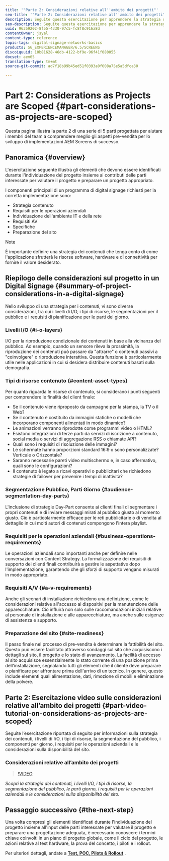 ```yaml
---
title: '"Parte 2: Considerazioni relative all''ambito dei progetti"'
seo-title: '"Parte 2: Considerazioni relative all''ambito dei progetti"'
description: Seguite questa esercitazione per apprendere la strategia dei contenuti, i livelli I/O, i tipi di risorse, la segmentazione del pubblico, le parti giorno, i requisiti per le operazioni aziendali e le considerazioni sulla disponibilità del sito.
seo-description: Seguite questa esercitazione per apprendere la strategia dei contenuti, i livelli I/O, i tipi di risorse, la segmentazione del pubblico, le parti giorno, i requisiti per le operazioni aziendali e le considerazioni sulla disponibilità del sito.
uuid: 96359202-8f55-4330-97c5-fc8f8c916a8d
contentOwner: jsyal
content-type: reference
topic-tags: digital-signage-networks-basics
products: SG_EXPERIENCEMANAGER/6.5/SCREENS
discoiquuid: 10b81628-46db-4122-bf9e-96f41f080055
docset: aem65
translation-type: tm+mt
source-git-commit: ad7f18b99b45ed51f0393a0f608a75e5a5dfca30

---
```



# Part 2: Considerations as Projects are Scoped {#part-considerations-as-projects-are-scoped}

Questa pagina illustra la parte 2 di una serie di 5 parti progettata per aiutare i membri del team a comprendere meglio gli aspetti pre-vendita per lo sviluppo di implementazioni AEM Screens di successo.

## Panoramica {#overview}

L'esercitazione seguente illustra gli elementi che devono essere identificati durante l'individuazione del progetto insieme ai contributi delle parti interessate per valutare il progetto e preparare un progetto appropriato.

I componenti principali di un programma di digital signage richiesti per la corretta implementazione sono:

* Strategia contenuto
* Requisiti per le operazioni aziendali
* Individuazione dell'ambiente IT e della rete
* Requisiti AV
* Specifiche
* Preparazione del sito

>[!NOTE]
>
>È importante definire una strategia dei contenuti che tenga conto di come l'applicazione sfrutterà le risorse software, hardware e di connettività per fornire il valore desiderato.

## Riepilogo delle considerazioni sul progetto in un Digital Signage {#summary-of-project-considerations-in-a-digital-signage}

Nello sviluppo di una strategia per i contenuti, vi sono diverse considerazioni, tra cui i livelli di I/O, i tipi di risorse, le segmentazioni per il pubblico e i requisiti di pianificazione per le parti del giorno.

### Livelli I/O {#i-o-layers}

I/O per la riproduzione condizionale dei contenuti in base alla vicinanza del pubblico. Ad esempio, quando un sensore rileva la prossimità, la riproduzione dei contenuti può passare da "attrarre" o contenuti passivi a "coinvolgere" o riproduzione interattiva. Questa funzione è particolarmente utile nelle applicazioni in cui si desidera distribuire contenuti basati sulla demografia.

### Tipi di risorse contenuto {#content-asset-types}

Per quanto riguarda le risorse di contenuto, si considerano i punti seguenti per comprendere le finalità del client finale:

* Se il contenuto viene riproposto da campagne per la stampa, la TV o il Web?
* Se il contenuto è costituito da immagini statiche o modelli che incorporano componenti alimentati in modo dinamico?
* Le animazioni verranno riprodotte come programmi video o HTML?
* Esistono integrazioni di terze parti da servizi di iscrizione a contenuto, social media o servizi di aggregazione RSS o chiamate API?
* Quali sono i requisiti di risoluzione delle immagini?
* Le schermate hanno proporzioni standard 16:9 o sono personalizzate? Verticale o Orizzontale?
* Saranno necessarie pareti video multischermo e, in caso affermativo, quali sono le configurazioni?
* Il contenuto è legato a ricavi operativi o pubblicitari che richiedono strategie di failover per prevenire i tempi di inattività?

### Segmentazione Pubblico, Parti Giorno {#audience-segmentation-day-parts}

L'inclusione di strategie Day-Part consente ai clienti finali di segmentare i propri contenuti e di inviare messaggi mirati al pubblico giusto al momento giusto. Ciò è particolarmente efficace per le reti pubblicitarie o di vendita al dettaglio in cui molti autori di contenuti compongono l'intera playlist.

### Requisiti per le operazioni aziendali {#business-operations-requirements}

Le operazioni aziendali sono importanti anche per definire nelle conversazioni con Content Strategy. La formalizzazione dei requisiti di supporto dei clienti finali contribuirà a gestire le aspettative dopo l'implementazione, garantendo che gli sforzi di supporto vengano misurati in modo appropriato.

### Requisiti A/V {#a-v-requirements}

Anche gli scenari di installazione richiedono una definizione, come le considerazioni relative all'accesso ai dispositivi per la manutenzione delle apparecchiature. Ciò influirà non solo sulle raccomandazioni iniziali relative al personale di installazione e alle apparecchiature, ma anche sulle esigenze di assistenza e supporto.

### Preparazione del sito {#site-readiness}

Il passo finale nel processo di pre-vendita è determinare la fattibilità del sito. Questo può essere facilitato attraverso sondaggi sul sito che acquisiscono i dettagli sul sito, il progetto e lo stato di avanzamento. La facilità di accesso al sito acquisisce essenzialmente lo stato corrente di una posizione prima dell'installazione, segnalando tutti gli elementi che il cliente deve preparare o pianificare per affrontare prima dell'arrivo di un tecnico. In genere, questo include elementi quali alimentazione, dati, rimozione di mobili e eliminazione della polvere.

## Parte 2: Esercitazione video sulle considerazioni relative all’ambito dei progetti {#part-video-tutorial-on-considerations-as-projects-are-scoped}

Seguite l’esercitazione riportata di seguito per informazioni sulla strategia dei contenuti, i livelli di I/O, i tipi di risorse, la segmentazione del pubblico, i componenti per giorno, i requisiti per le operazioni aziendali e le considerazioni sulla disponibilità del sito.

### Considerazioni relative all’ambito dei progetti

>[!VIDEO](https://video.tv.adobe.com/v/28380?captions=ita)

*Scopri la strategia dei contenuti, i livelli I/O, i tipi di risorse, la segmentazione del pubblico, le parti giorno, i requisiti per le operazioni aziendali e le considerazioni sulla disponibilità del sito.*

## Passaggio successivo {#the-next-step}

Una volta compresi gli elementi identificati durante l'individuazione del progetto insieme all'input delle parti interessate per valutare il progetto e preparare una progettazione adeguata, è necessario conoscere i termini chiave coinvolti in un piano di progetto globale, come il ciclo del progetto, le azioni relative al test hardware, la prova del concetto, i piloti e i rollout.

Per ulteriori dettagli, andate a **[Test, POC, Pilots &amp; Rollout](testing-pocs-pilots-rollouts.md)** .
